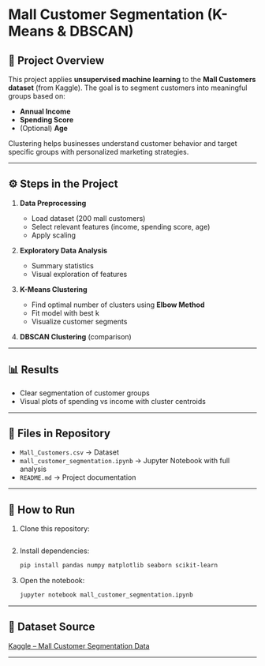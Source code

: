 
# Mall Customer Segmentation (K-Means & DBSCAN)

## 📌 Project Overview

This project applies **unsupervised machine learning** to the **Mall Customers dataset** (from Kaggle).
The goal is to segment customers into meaningful groups based on:

* **Annual Income**
* **Spending Score**
* (Optional) **Age**

Clustering helps businesses understand customer behavior and target specific groups with personalized marketing strategies.

---

## ⚙️ Steps in the Project

1. **Data Preprocessing**

   * Load dataset (200 mall customers)
   * Select relevant features (income, spending score, age)
   * Apply scaling

2. **Exploratory Data Analysis**

   * Summary statistics
   * Visual exploration of features

3. **K-Means Clustering**

   * Find optimal number of clusters using **Elbow Method**
   * Fit model with best k
   * Visualize customer segments

4. **DBSCAN Clustering** (comparison)

---

## 📊 Results

* Clear segmentation of customer groups
* Visual plots of spending vs income with cluster centroids

---

## 📂 Files in Repository

* `Mall_Customers.csv` → Dataset
* `mall_customer_segmentation.ipynb` → Jupyter Notebook with full analysis
* `README.md` → Project documentation

---

## 🚀 How to Run

1. Clone this repository:

   ```bash git clone https://github.com/mariammothmman/customer-segmentation.git
   ```
2. Install dependencies:

   ```bash
   pip install pandas numpy matplotlib seaborn scikit-learn
   ```
3. Open the notebook:

   ```bash
   jupyter notebook mall_customer_segmentation.ipynb
   ```

---

## 📌 Dataset Source

[Kaggle – Mall Customer Segmentation Data](https://www.kaggle.com/datasets/vjchoudhary7/customer-segmentation-tutorial-in-python)

---
